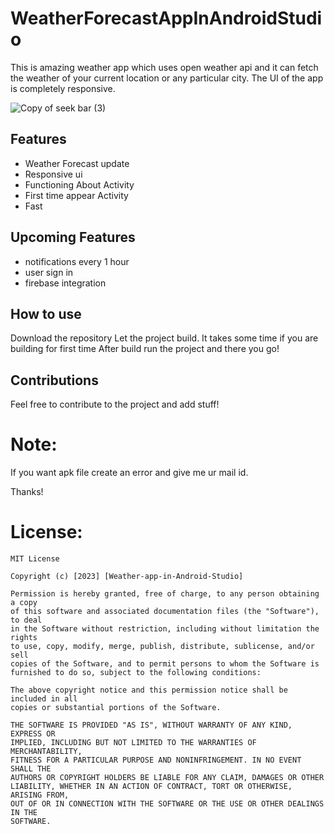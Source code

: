 # WeatherForecastAppInAndroidStudio
This is amazing weather app which uses open weather api and it can fetch the weather of your current location or any particular city. The UI of the app is completely responsive.

![Copy of seek bar (3)](https://user-images.githubusercontent.com/64765400/103085628-1c2cac00-4597-11eb-9c40-3d1663e0a39a.png)

## Features
- Weather Forecast update
- Responsive ui
- Functioning About Activity
- First time appear Activity
- Fast

## Upcoming Features
- notifications every 1 hour 
- user sign in 
- firebase integration

## How to use
Download the repository
Let the project build. It takes some time if you are building for first time
After build run the project and there you go!

## Contributions
Feel free to contribute to the project and add stuff!

# Note:
If you want apk file create an error and give me ur mail id.

Thanks!

# License:
```
MIT License

Copyright (c) [2023] [Weather-app-in-Android-Studio]

Permission is hereby granted, free of charge, to any person obtaining a copy
of this software and associated documentation files (the "Software"), to deal
in the Software without restriction, including without limitation the rights
to use, copy, modify, merge, publish, distribute, sublicense, and/or sell
copies of the Software, and to permit persons to whom the Software is
furnished to do so, subject to the following conditions:

The above copyright notice and this permission notice shall be included in all
copies or substantial portions of the Software.

THE SOFTWARE IS PROVIDED "AS IS", WITHOUT WARRANTY OF ANY KIND, EXPRESS OR
IMPLIED, INCLUDING BUT NOT LIMITED TO THE WARRANTIES OF MERCHANTABILITY,
FITNESS FOR A PARTICULAR PURPOSE AND NONINFRINGEMENT. IN NO EVENT SHALL THE
AUTHORS OR COPYRIGHT HOLDERS BE LIABLE FOR ANY CLAIM, DAMAGES OR OTHER
LIABILITY, WHETHER IN AN ACTION OF CONTRACT, TORT OR OTHERWISE, ARISING FROM,
OUT OF OR IN CONNECTION WITH THE SOFTWARE OR THE USE OR OTHER DEALINGS IN THE
SOFTWARE.

```


